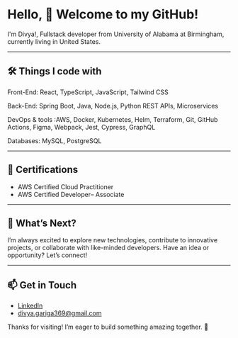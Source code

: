 
# Hello, 👋 Welcome to my GitHub!

 I'm Divya!, Fullstack developer from  University of Alabama at Birmingham, currently living in United States.

---

## 🛠️ Things I code with

Front-End: React, TypeScript, JavaScript, Tailwind CSS

Back-End: Spring Boot, Java, Node.js, Python REST APIs, Microservices

DevOps & tools :AWS, Docker, Kubernetes, Helm, Terraform, Git, GitHub Actions, Figma, Webpack, Jest,
 Cypress, GraphQL

Databases: MySQL, PostgreSQL

---

## 📜 Certifications

-  AWS Certified Cloud Practitioner
-  AWS Certified Developer– Associate

---

## 🌟 What’s Next?

I’m always excited to explore new technologies, contribute to innovative projects, or collaborate with like-minded developers. Have an idea or opportunity? Let’s connect!

---

## 📫 Get in Touch

- [LinkedIn](www.linkedin.com/in/divya-gariga)
- divya.gariga369@gmail.com



Thanks for visiting! I’m eager to build something amazing together. 🚀